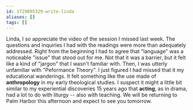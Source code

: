 ```yaml
---
id: 1729095329-write-linda
aliases: []
tags: []
---
```


Linda, I so appreciate the video of the session I missed last week. The questions and inquiries I had with the readings were more than adequately addressed. Right from the beginning I had to agree that "language" was a noticeable "issue" that stood out for me. Not that it was a barrier, but it felt like a kind of "jargon" that I wasn't familiar with. Then, I was utterly unfamiliar with "Peformance Theory". I just figured I had missed that it my educational wanderings. It felt something like the use made of **anthropology** in my early theological studies. I suspect it might a little bit similar to my experiential discoveries 15 years ago that **acting**, as in drama, had a lot to do with liturgy -- also with teaching. We will be returning to Palm Harbor this afternoon and expect to see you tomorrow.
